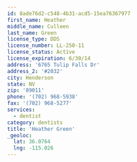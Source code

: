 ```yaml
---
id: 8ade76d2-c548-4b31-acd5-15ea76367977
first_name: Heather
middle_name: Culleen
last_name: Green
license_type: DDS
license_number: LL-250-11
license_status: Active
license_expiration: 6/30/14
address: '6765 Tulip Falls Dr'
address_2: '#2032'
city: Henderson
state: NV
zip: '89011'
phone: '(702) 968-5938'
fax: '(702) 968-5277'
services:
  - dentist
category: dentists
title: 'Heather Green'
_geoloc:
  lat: 36.0764
  lng: -115.026
---
```


